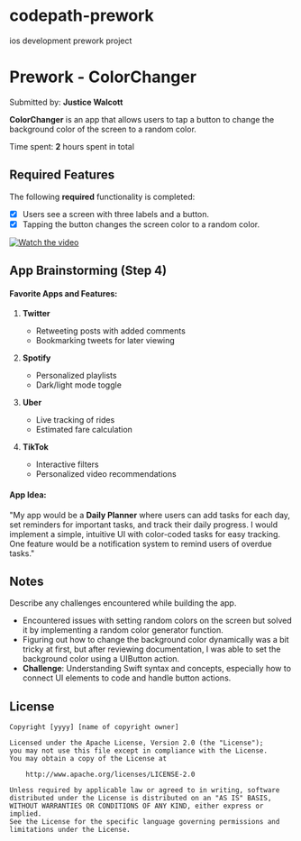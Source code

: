 # codepath-prework
ios development prework project
# Prework - ColorChanger

Submitted by: **Justice Walcott**

**ColorChanger** is an app that allows users to tap a button to change the background color of the screen to a random color.

Time spent: **2** hours spent in total

## Required Features

The following **required** functionality is completed:

- [x] Users see a screen with three labels and a button.
- [x] Tapping the button changes the screen color to a random color.

[![Watch the video](https://cdn.loom.com/sessions/thumbnails/3ee208287a734feeb5694f7bc9e21602-with-play.jpg)](https://www.loom.com/share/3ee208287a734feeb5694f7bc9e21602)



## App Brainstorming (Step 4)

#### Favorite Apps and Features:

1. **Twitter**  
   - Retweeting posts with added comments  
   - Bookmarking tweets for later viewing  

2. **Spotify**  
   - Personalized playlists  
   - Dark/light mode toggle  

3. **Uber**  
   - Live tracking of rides  
   - Estimated fare calculation  

4. **TikTok**  
   - Interactive filters  
   - Personalized video recommendations  

#### App Idea:
"My app would be a **Daily Planner** where users can add tasks for each day, set reminders for important tasks, and track their daily progress. I would implement a simple, intuitive UI with color-coded tasks for easy tracking. One feature would be a notification system to remind users of overdue tasks."

## Notes

Describe any challenges encountered while building the app. 

- Encountered issues with setting random colors on the screen but solved it by implementing a random color generator function.
- Figuring out how to change the background color dynamically was a bit tricky at first, but after reviewing documentation, I was able to set the background color using a UIButton action.
- **Challenge**: Understanding Swift syntax and concepts, especially how to connect UI elements to code and handle button actions.

## License

    Copyright [yyyy] [name of copyright owner]

    Licensed under the Apache License, Version 2.0 (the "License");
    you may not use this file except in compliance with the License.
    You may obtain a copy of the License at

        http://www.apache.org/licenses/LICENSE-2.0

    Unless required by applicable law or agreed to in writing, software
    distributed under the License is distributed on an "AS IS" BASIS,
    WITHOUT WARRANTIES OR CONDITIONS OF ANY KIND, either express or implied.
    See the License for the specific language governing permissions and
    limitations under the License.

